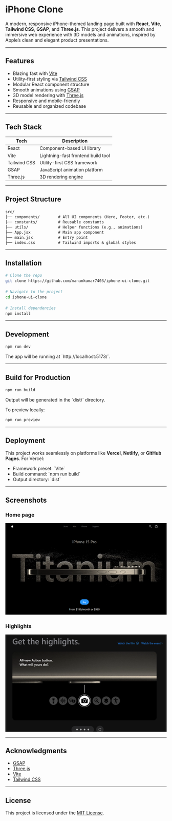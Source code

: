 # iPhone Clone

A modern, responsive iPhone-themed landing page built with **React**, **Vite**, **Tailwind CSS**, **GSAP**, and **Three.js**. This project delivers a smooth and immersive web experience with 3D models and animations, inspired by Apple’s clean and elegant product presentations.

---

## Features

- Blazing fast with [Vite](https://vitejs.dev/)
- Utility-first styling via [Tailwind CSS](https://tailwindcss.com/)
- Modular React component structure
- Smooth animations using [GSAP](https://greensock.com/gsap/)
- 3D model rendering with [Three.js](https://threejs.org/)
- Responsive and mobile-friendly
- Reusable and organized codebase

---

## Tech Stack

| Tech        | Description                           |
|-------------|---------------------------------------|
| React       | Component-based UI library            |
| Vite        | Lightning-fast frontend build tool    |
| Tailwind CSS| Utility-first CSS framework           |
| GSAP        | JavaScript animation platform         |
| Three.js    | 3D rendering engine                   |

---

## Project Structure

```
src/
├── components/        # All UI components (Hero, Footer, etc.)
├── constants/         # Reusable constants
├── utils/             # Helper functions (e.g., animations)
├── App.jsx            # Main app component
├── main.jsx           # Entry point
├── index.css          # Tailwind imports & global styles
```

---

## Installation

```bash
# Clone the repo
git clone https://github.com/manankumar7403/iphone-ui-clone.git

# Navigate to the project
cd iphone-ui-clone

# Install dependencies
npm install
```

---

## Development

```bash
npm run dev
```

The app will be running at \`http://localhost:5173/\`.

---

## Build for Production

```bash
npm run build
```

Output will be generated in the \`dist/\` directory.

To preview locally:

```bash
npm run preview
```

---

## Deployment

This project works seamlessly on platforms like **Vercel**, **Netlify**, or **GitHub Pages**. For Vercel:

* Framework preset: \`Vite\`
* Build command: \`npm run build\`
* Output directory: \`dist\`

---

## Screenshots
### Home page
![Hero Screenshot](/public/screenshots/ss1.png)

### Highlights
![Model Screenshot](/public/screenshots/ss2.png)

---

## Acknowledgments

* [GSAP](https://greensock.com/gsap/)
* [Three.js](https://threejs.org/)
* [Vite](https://vitejs.dev/)
* [Tailwind CSS](https://tailwindcss.com/)

---

## License
This project is licensed under the [MIT License](LICENSE).